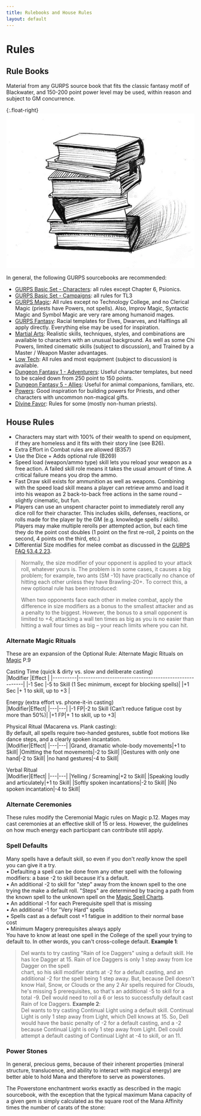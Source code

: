 ```yaml
---
title: Rulebooks and House Rules
layout: default
---
```


# Rules

## Rule Books

Material from any GURPS source book that fits the classic fantasy motif of Blackwater, and 150-200 point power level may be used, within reason and subject to GM concurrence.  

{:.float-right}
![Books](../images/Books.png)

In general, the following GURPS sourcebooks are recommended:  

* [GURPS Basic Set - Characters](http://www.sjgames.com/gurps/books/Basic/): all rules except Chapter 6, Psionics.  
* [GURPS Basic Set - Campaigns](http://www.sjgames.com/gurps/books/Basic/): all rules for TL3  
* [GURPS Magic](http://www.sjgames.com/gurps/books/Magic/): All rules except no Technology College, and no Clerical Magic (priests have Powers, not spells). Also, Improv Magic, Syntactic Magic and Symbol Magic are very rare among humanoid mages.  
* [GURPS Fantasy](http://www.sjgames.com/gurps/books/Fanatasy/): Racial templates for Elves, Dwarves, and Halflings all apply directly.  Everything else may be used for inspiration.  
* [Martial Arts](http://www.sjgames.com/gurps/books/MartialArts/): Realistic skills, techniques, styles, and combinations are available to characters with an unusual background.  As well as some Chi Powers, limited cinematic skills (subject to discussion), and Trained by a Master / Weapon Master advantages.  
* [Low Tech](http://www.sjgames.com/gurps/books/LowTech/): All rules and most equipment (subject to discussion) is available.  
* [Dungeon Fantasy 1 - Adventurers](http://www.sjgames.com/gurps/books/dungeonfantasy/): Useful character templates, but need to be scaled down from 250 point to 150 points.  
* [Dungeon Fantasy 5 - Allies](http://www.sjgames.com/gurps/books/dungeonfantasy/): Useful for animal companions, familiars, etc.  
* [Powers](http://www.sjgames.com/gurps/books/powers/): Good inspiration for building powers for Priests, and other characters with uncommon non-magical gifts.  
* [Divine Favor](http://www.sjgames.com/gurps/books/divinefavor/): Rules for some (mostly non-human priests).  

## House Rules

* Characters may start with 100% of their wealth to spend on equipment, if they are homeless and it fits with their story line (see B26).  
* Extra Effort in Combat rules are allowed (B357)  
* Use the Dice + Adds optional rule (B269)  
* Speed load (weapon/ammo type) skill lets you reload your weapon as a free action.
  A failed skill role means it takes the usual amount of time.
  A critical failure means you drop the ammo.  
* Fast Draw skill exists for ammunition as well as weapons.
  Combining with the speed load skill means a player can retrieve ammo and load it into his weapon as 2 back-to-back free actions in the same round – slightly cinematic, but fun.  
* Players can use an unspent character point to immediately reroll any dice roll for their character.
  This includes skills, defenses, reactions, or rolls made for the player by the GM (e.g. knowledge spells / skills).
  Players may make multiple rerolls per attempted action, but each time they do the point cost doubles (1 point on the first re-roll, 2 points on the second, 4 points on the third, etc.)  
* Differential Size modifies for melee combat as discussed in the [GURPS FAQ &#167;3.4.2.23](http://www.sjgames.com/gurps/faq/FAQ4-3.html#SS3.4.2.23).

> Normally, the size modifier of your opponent is applied to your attack roll, whatever yours is.
> The problem is in some cases, it causes a big problem; for example, two ants (SM -10) have practically no chance of hitting each other unless they have Brawling-20+.
> To correct this, a new optional rule has been introduced:
>
> When two opponents face each other in melee combat, apply the difference in size modifiers as a bonus to the smallest attacker and as a penalty to the biggest.
> However, the bonus to a small opponent is limited to +4; attacking a wall ten times as big as you is no easier than hitting a wall four times as big – your reach limits where you can hit.

### Alternate Magic Rituals
These are an expansion of the Optional Rule: Alternate Magic Rituals on [Magic](https://www.sjgames.com/gurps/books,magic/) P.9  

Casting Time (quick & dirty vs. slow and deliberate casting)  
|Modifier  |Effect                                                 |
|----------|-------------------------------------------------------|
|-1 Sec    |-5 to Skill (1 Sec minimum, except for blocking spells)|
|+1 Sec    |+ 1 to skill, up to +3                                 |

Energy (extra effort vs. phone-it-in casting)  
|Modifier|Effect|
|---|---|
|-1 FP|-2 to Skill (Can’t reduce fatigue cost by more than 50%)|
|+1 FP|+ 1 to skill, up to +3|

Physical Ritual (Macarena vs. Plank casting):  
By default, all spells require two-handed gestures, subtle foot motions like dance steps, and a clearly spoken incantation.  
|Modifier|Effect|
|---|---|
|Grand, dramatic whole-body movements|+1 to Skill|
|Omitting the foot movements|-2 to Skill|
|Gestures with only one hand|-2 to Skill|
|no hand gestures|-4 to Skill|

Verbal Ritual   
|Modifier|Effect|
|---|---|
|Yelling / Screaming|+2 to Skill|
|Speaking loudly and articulately|+1 to Skill|
|Softly spoken incantations|-2 to Skill|
|No spoken incantation|-4 to Skill|

### Alternate Ceremonies  
These rules modify the Ceremonial Magic rules on Magic p.12.  Mages may cast ceremonies at an effective skill of 15 or less.  However, the guidelines on how much energy each participant can contribute still apply.
 
### Spell Defaults
Many spells have a default skill, so even if you don't *really* know the spell you can give it a try.   
•	Defaulting a spell can be done from any other spell with the following modifiers: a base -2 to skill because it's a default.    
•	An additional -2 to skill for "step" away from the known spell to the one trying the make a default roll.  "Steps" are determined by tracing a path from the known spell to the unknown spell on the [Magic Spell Charts](http://www.warehouse23.com/products/gurps-magic-spell-charts).  
•	An additional -1 for each Prerequisite spell that is missing   
•	An additional -1 for "Very Hard" spells  
•	Spells cast as a default cost +1 fatigue in addition to their normal base cost  
•	Minimum Magery prerequisites always apply  
You have to know at least one spell in the College of the spell your trying to default to.  In other words, you can't cross-college default.
**Example 1**:  
> Del wants to try casting "Rain of Ice Daggers" using a default skill.  He has Ice Dagger at 15.  Rain of Ice Daggers is only 1 step away from Ice Dagger on the  spell  
> chart, so his skill modifier starts at -2 for a default casting, and an additional -2 for the spell being 1 step away.  But, because Dell doesn't know Hail, Snow, or Clouds 
> or the any 2 Air spells required for Clouds, he's missing 5 prerequisites, so that's an additional -5 to skill for a total -9.  Dell would need to roll a 6 or less to 
> successfully default cast Rain of Ice Daggers. 
**Example 2**:  
> Del wants to try casting Continual Light using a default skill.  Continual Light is only 1 step away from Light, which Dell knows at 15. So, Dell would have the basic 
> penalty of -2 for a default casting, and a -2 because Continual Light is only 1 step away from Light.  Dell could attempt a default casting of Continual Light at -4 to 
> skill, or an 11.

### Power Stones
In general, precious gems, because of their inherent properties (mineral structure, translucence, and ability to interact with magical energy) are better able to hold Mana and therefore to serve as powerstones.

The Powerstone enchantment works exactly as described in the magic sourcebook, with the exception that the typical maximum Mana capacity of a given gem is simply calculated as the square root of the Mana Affinity times the number of carats of the stone:


